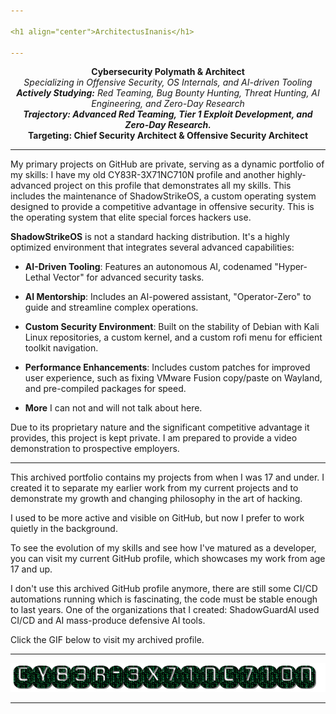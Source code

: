 ```yaml
---

<h1 align="center">ArchitectusInanis</h1>

---
```


<p align="center">
  <strong>Cybersecurity Polymath & Architect</strong><br>
  <em>Specializing in Offensive Security, OS Internals, and AI-driven Tooling</em><br>
  <em><strong>Actively Studying:</strong> Red Teaming, Bug Bounty Hunting, Threat Hunting, AI Engineering, and Zero-Day Research</em><br>
  <strong><em>Trajectory: Advanced Red Teaming, Tier 1 Exploit Development, and Zero-Day Research.</em></strong><br>
  <strong>Targeting: Chief Security Architect & Offensive Security Architect</strong>
</p>

---

My primary projects on GitHub are private, serving as a dynamic portfolio of my skills: I have my old CY83R-3X71NC710N profile and another highly-advanced project on this profile that demonstrates all my skills. This includes the maintenance of ShadowStrikeOS, a custom operating system designed to provide a competitive advantage in offensive security. This is the operating system that elite special forces hackers use.

**ShadowStrikeOS** is not a standard hacking distribution. It's a highly optimized environment that integrates several advanced capabilities:

* **AI-Driven Tooling**: Features an autonomous AI, codenamed "Hyper-Lethal Vector" for advanced security tasks.

* **AI Mentorship**: Includes an AI-powered assistant, "Operator-Zero" to guide and streamline complex operations.

* **Custom Security Environment**: Built on the stability of Debian with Kali Linux repositories, a custom kernel, and a custom rofi menu for efficient toolkit navigation.

* **Performance Enhancements**: Includes custom patches for improved user experience, such as fixing VMware Fusion copy/paste on Wayland, and pre-compiled packages for speed.
  
* **More** I can not and will not talk about here.

Due to its proprietary nature and the significant competitive advantage it provides, this project is kept private. I am prepared to provide a video demonstration to prospective employers.

---

This archived portfolio contains my projects from when I was 17 and under. I created it to separate my earlier work from my current projects and to demonstrate my growth and changing philosophy in the art of hacking.

I used to be more active and visible on GitHub, but now I prefer to work quietly in the background.

To see the evolution of my skills and see how I've matured as a developer, you can visit my current GitHub profile, which showcases my work from age 17 and up.

I don't use this archived GitHub profile anymore, there are still some CI/CD automations running which is fascinating, the code must be stable enough to last years. One of the organizations that I created: ShadowGuardAI used CI/CD and AI mass-produce defensive AI tools.

Click the GIF below to visit my archived profile.

---

<p align="center">
  <a href="https://github.com/CY83R-3X71NC710N" target="_blank" rel="noopener noreferrer">
    <img src="cy83r-3x71nc710n-text.gif" alt="CY83R-3X71NC710N Archive">
  </a>
</p>

---
